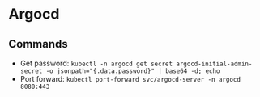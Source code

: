 # Argocd

## Commands

* Get password: `kubectl -n argocd get secret argocd-initial-admin-secret -o jsonpath="{.data.password}" | base64 -d; echo
`
* Port forward: `kubectl port-forward svc/argocd-server -n argocd 8080:443`

